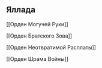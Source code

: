 ## Яллада

[[Орден Могучей Руки]]

[[Орден Братского Зова]]

[[Орден Неотвратимой Расплаты]]

[[Орден Шрама Войны]]